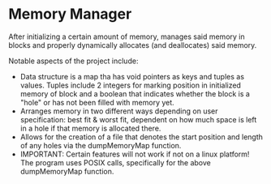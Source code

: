 # Memory Manager
After initializing a certain amount of memory, manages said memory in blocks and properly dynamically allocates (and deallocates) said memory.

Notable aspects of the project include:

* Data structure is a map tha has void pointers as keys and tuples as values. Tuples include 2 integers for marking position in initialized memory of block and a boolean that indicates whether the block is a "hole" or has not been filled with memory yet.
* Arranges memory in two different ways depending on user specification: best fit & worst fit, dependent on how much space is left in a hole if that memory is allocated there.
* Allows for the creation of a file that denotes the start position and length of any holes via the dumpMemoryMap function.
* IMPORTANT: Certain features will not work if not on a linux platform! The program uses POSIX calls, specifically for the above dumpMemoryMap function.
